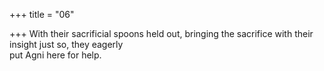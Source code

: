 +++
title = "06"

+++
With their sacrificial spoons held out, bringing the sacrifice with their  insight just so, they eagerly  
put Agni here for help.  